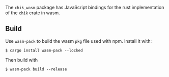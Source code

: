 The `chik_wasm` package has JavaScript bindings for the rust implementation of the `chik` crate in wasm.

Build
-----

Use `wasm-pack` to build the wasm `pkg` file used with npm. Install it with:

```
$ cargo install wasm-pack --locked
```

Then build with

```
$ wasm-pack build --release
```
